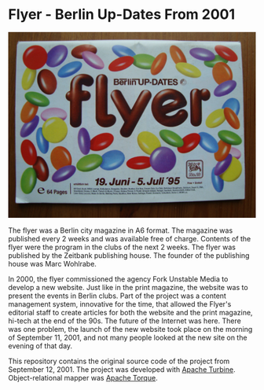 # Flyer - Berlin Up-Dates From 2001
 
![Flyer magazine from 1995](./flyer-1995.jpg)

The flyer was a Berlin city magazine in A6 format. The magazine was published every 2 weeks and was available free of charge. Contents of the flyer were the program in the clubs of the next 2 weeks. The flyer was published by the Zeitbank publishing house. The founder of the publishing house was Marc Wohlrabe.

In 2000, the flyer commissioned the agency Fork Unstable Media to develop a new website. Just like in the print magazine, the website was to present the events in Berlin clubs. Part of the project was a content management system, innovative for the time, that allowed the Flyer's editorial staff to create articles for both the website and the print magazine, hi-tech at the end of the 90s. The future of the Internet was here. There was one problem, the launch of the new website took place on the morning of September 11, 2001, and not many people looked at the new site on the evening of that day.

This repository contains the original source code of the project from September 12, 2001. The project was developed with [Apache Turbine](https://turbine.apache.org/). Object-relational mapper was [Apache Torque](https://db.apache.org/torque/torque-5.0/index.html).
